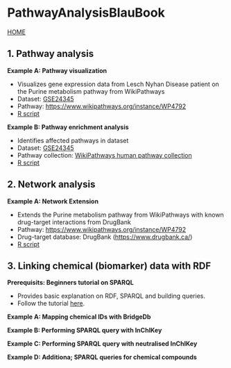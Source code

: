 # PathwayAnalysisBlauBook

[HOME](https://bigcat-um.github.io/IEMPathwayAnalysis/)

## 1. Pathway analysis

**Example A: Pathway visualization**
* Visualizes gene expression data from Lesch Nyhan Disease patient on the Purine metabolism pathway from WikiPathways 
* Dataset: [GSE24345](https://www.ncbi.nlm.nih.gov/geo/query/acc.cgi?acc=GSE24345)
* Pathway: https://www.wikipathways.org/instance/WP4792
* [R script](https://github.com/BiGCAT-UM/IEMPathwayAnalysis/blob/master/PathwayAnalysis/PathwayVisualization.R)

**Example B: Pathway enrichment analysis**
* Identifies affected pathways in dataset
* Dataset: [GSE24345](https://www.ncbi.nlm.nih.gov/geo/query/acc.cgi?acc=GSE24345)
* Pathway collection: [WikiPathways human pathway collection](https://www.wikipathways.org/download.html)
* [R script](https://github.com/BiGCAT-UM/IEMPathwayAnalysis/blob/master/PathwayAnalysis/PathwayAnalysis.R)

## 2. Network analysis

**Example A: Network Extension**
* Extends the Purine metabolism pathway from WikiPathways with known drug-target interactions from DrugBank
* Pathway: https://www.wikipathways.org/instance/WP4792
* Drug-target database: DrugBank (https://www.drugbank.ca/)
* [R script](https://github.com/BiGCAT-UM/IEMPathwayAnalysis/blob/master/NetworkAnalysis/PathwayExtension.R)

## 3. Linking chemical (biomarker) data with RDF

**Prerequisits: Beginners tutorial on SPARQL**
* Provides basic explanation on RDF, SPARQL and building queries.
* Follow the tutorial [here](https://bigcat-um.github.io/SPARQLTutorialBioSB2019/).

**Example A: Mapping chemical IDs with BridgeDb**

**Example B: Performing SPARQL query with InChIKey**

**Example C: Performing SPARQL query with neutralised InChIKey**

**Example D: Additiona; SPARQL queries for chemical compounds**
